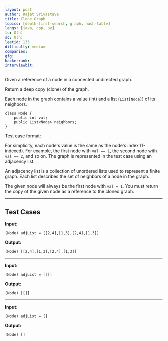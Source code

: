 ```yaml
---
layout: post
author: Rajat Srivastava
title: Clone Graph
topics: [depth-first-search, graph, hash-table]
langs: [java, cpp, py]
tc: O(n)
sc: O(n)
leetid: 133
difficulty: medium
companies: 
gfg: 
hackerrank: 
interviewbit: 
---
```


Given a reference of a node in a connected undirected graph.

Return a deep copy (clone) of the graph.

Each node in the graph contains a value (int) and a list (`List[Node]`) of its neighbors.
```
class Node {
    public int val;
    public List<Node> neighbors;
}
```

Test case format:

For simplicity, each node's value is the same as the node's index (1-indexed). 
For example, the first node with `val == 1`, the second node with `val == 2`, and so on. 
The graph is represented in the test case using an adjacency list.

An adjacency list is a collection of unordered lists used to represent a finite graph. 
Each list describes the set of neighbors of a node in the graph.

The given node will always be the first node with `val = 1`. You must return the copy of the given node as a reference to the cloned graph.

---

## Test Cases

**Input:**
```
(Node) adjList = [[2,4],[1,3],[2,4],[1,3]]
```

**Output:**
```
(Node) [[2,4],[1,3],[2,4],[1,3]]
```

---

**Input:**
```
(Node) adjList = [[]]
```

**Output:**
```
(Node) [[]]
```

---

**Input:**
```
(Node) adjList = []
```

**Output:**
```
(Node) []
```